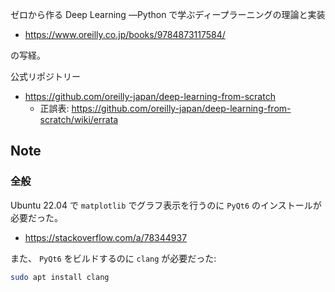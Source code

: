 ゼロから作る Deep Learning ―Python で学ぶディープラーニングの理論と実装

- https://www.oreilly.co.jp/books/9784873117584/

の写経。

公式リポジトリー

- https://github.com/oreilly-japan/deep-learning-from-scratch
  - 正誤表: https://github.com/oreilly-japan/deep-learning-from-scratch/wiki/errata

## Note

### 全般

Ubuntu 22.04 で `matplotlib` でグラフ表示を行うのに `PyQt6` のインストールが必要だった。

- https://stackoverflow.com/a/78344937

また、 `PyQt6` をビルドするのに `clang` が必要だった:

```bash
sudo apt install clang
```
